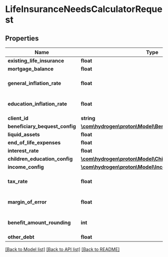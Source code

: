 # LifeInsuranceNeedsCalculatorRequest

## Properties
Name | Type | Description | Notes
------------ | ------------- | ------------- | -------------
**existing_life_insurance** | **float** |  | [optional] 
**mortgage_balance** | **float** |  | [optional] 
**general_inflation_rate** | **float** |  | [optional] [default to 0.0]
**education_inflation_rate** | **float** |  | [optional] [default to 0.0]
**client_id** | **string** |  | [optional] 
**beneficiary_bequest_config** | [**\com\hydrogen\proton\Model\BeneficiaryBequestConfig[]**](BeneficiaryBequestConfig.md) |  | [optional] 
**liquid_assets** | **float** |  | [optional] 
**end_of_life_expenses** | **float** |  | [optional] 
**interest_rate** | **float** |  | 
**children_education_config** | [**\com\hydrogen\proton\Model\ChildrenEducationConfig[]**](ChildrenEducationConfig.md) |  | [optional] 
**income_config** | [**\com\hydrogen\proton\Model\IncomeConfig[]**](IncomeConfig.md) |  | [optional] 
**tax_rate** | **float** |  | [optional] [default to 0.0]
**margin_of_error** | **float** |  | [optional] [default to 0.0]
**benefit_amount_rounding** | **int** |  | [optional] [default to 0]
**other_debt** | **float** |  | [optional] 

[[Back to Model list]](../README.md#documentation-for-models) [[Back to API list]](../README.md#documentation-for-api-endpoints) [[Back to README]](../README.md)


